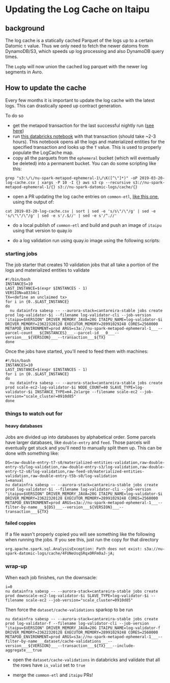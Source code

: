 # Updating the Log Cache on Itaipu

## background

The log cache is a statically cached Parquet of the logs up to a certain Datomic `t` value.
Thus we only need to fetch the newer datoms from DynamoDB/S3, which speeds up log processing and also DynamoDB query times.

The `LogOp` will now union the cached log parquet with the newer log segments in Avro.

## How to update the cache

Every few months it is important to update the log cache with the latest logs.
This can drastically speed up contract generation.

To do so
 - get the metapod transaction for the last successful nightly run ([see here](monitoring_nightly_run.md#finding-the-transaction-id))
 - run [this databricks notebook](https://nubank.cloud.databricks.com/#notebook/231312/command/231314) with that transaction (should take ~2-3 hours). This notebook opens all the logs and materialized entities for the specified transaction and looks up the `T` value. This is used to properly populate the LogCache map.
 - copy all the parquets from the `ephemeral` bucket (which will eventually be deleted) into a permanent bucket. You can do some scripting like this:

```
grep "s3:\/\/nu-spark-metapod-ephemeral-1\/\K([^\"]*)" -oP 2019-03-20-log-cache.csv | xargs -P 10 -I {} aws s3 cp --recursive s3://nu-spark-metapod-ephemeral-1/{} s3://nu-spark-datomic-logs/cache/{}
```

 - open a PR updating the log cache entries on `common-etl`, [like this one](https://github.com/nubank/common-etl/pull/295), using the output of:

```
cat 2019-03-20-log-cache.csv | sort | sed -e 's/s\"/\"/g' | sed -e 's/\"\"/\"/g' | sed -e s'/.$//' | sed -e s'/^.//'
```

 - do a local publish of `common-etl` and build and push an image of `itaipu` using that version to quay.io

 - do a log validation run using quay.io image using the following scripts:

### starting jobs
The job starter that creates 10 validation jobs that all take a portion of the logs and materialized entities to validate

```
#!/bin/bash
INSTANCES=10
LAST_INSTANCE=$(expr $INSTANCES - 1)
VERSION=a8334c1
TX=<define an unclaimed tx>
for i in {0..$LAST_INSTANCE}
do
  nu datainfra sabesp -- --aurora-stack=cantareira-stable jobs create prod log-validator-$i --filename log-validator-cli --job-version "itaipu=$VERSION" DRIVER_MEMORY_JAVA=20G ITAIPU_NAME=log-validator-$i DRIVER_MEMORY=23622320128 EXECUTOR_MEMORY=28991029248 CORES=2560000 METAPOD_ENVIRONMENT=prod ARGS=s3a://nu-spark-metapod-ephemeral-1___--parcel-count___${INSTANCES}___--parcel-id___0___--version___${VERSION}___--transaction___${TX}
done
```

Once the jobs have started, you'll need to feed them with machines:

```
#!/bin/bash
INSTANCES=10
LAST_INSTANCE=$(expr $INSTANCES - 1)
for i in {0..$LAST_INSTANCE}
do
  nu datainfra sabesp -- --aurora-stack=cantareira-stable jobs create prod scale-ec2-log-validator-$i NODE_COUNT=40 SLAVE_TYPE=log-validator-$i INSTANCE_TYPE=m4.2xlarge --filename scale-ec2 --job-version="scale_cluster=0910d85"
done
```

### things to watch out for

#### heavy databases
Jobs are divided up into databases by alphabetical order. Some parcels have larger databases, like `double-entry` and `feed`. Those parcels will eventually get stuck and you'll need to manually split them up.
This can be done with something like:

```
DS=raw-double-entry-t7-s0/materialized-entities-validation,raw-double-entry-s5/log-validation,raw-double-entry-s3/log-validation,raw-double-entry-t2-s0/log-validation,raw-feed-s0/materialized-entities-validation,raw-double-entry-t5b-s0/log-validation
i=manual
nu datainfra sabesp -- --aurora-stack=cantareira-stable jobs create prod log-validator-$i --filename log-validator-cli --job-version "itaipu=$VERSION" DRIVER_MEMORY_JAVA=20G ITAIPU_NAME=log-validator-$i DRIVER_MEMORY=23622320128 EXECUTOR_MEMORY=28991029248 CORES=2560000 METAPOD_ENVIRONMENT=prod ARGS=s3a://nu-spark-metapod-ephemeral-1___--filter-by-name___${DS}___--version___${VERSION}___--transaction___${TX}
```

#### failed coppies
If a file wasn't properly copied you will see something like the following when running the jobs. If you see this, just run the copy for that directory

```
org.apache.spark.sql.AnalysisException: Path does not exist: s3a://nu-spark-datomic-logs/cache/4FUNeUsqSRqxORFm0aJ-jA;
```


### wrap-up

When each job finishes, run the downsacle:

```
i=0
nu datainfra sabesp -- --aurora-stack=cantareira-stable jobs create prod downscale-ec2-log-validator-$i SLAVE_TYPE=log-validator-$i --filename scale-ec2 --job-version="scale_cluster=0910d85"
```

Then force the `dataset/cache-validations` sparkop to be run

```
nu datainfra sabesp -- --aurora-stack=cantareira-stable jobs create prod log-validator-f --filename log-validator-cli --job-version "itaipu=$VERSION" DRIVER_MEMORY_JAVA=20G ITAIPU_NAME=log-validator-f DRIVER_MEMORY=23622320128 EXECUTOR_MEMORY=28991029248 CORES=2560000 METAPOD_ENVIRONMENT=prod ARGS=s3a://nu-spark-metapod-ephemeral-1___--filter-by-name___dataset/cache-validations___--version___${VERSION}___--transaction___${TX}___--include-aggregate___true
```

 - open the `dataset/cache-validations` in databricks and validate that all the rows have `is_valid` set to `true`

 - merge the `common-etl` and `itaipu` PRs!
